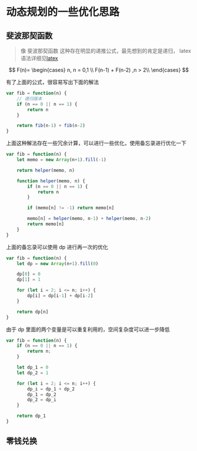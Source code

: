 # 动态规划的一些优化思路

## 斐波那契函数

> 像 斐波那契函数 这种存在明显的递推公式，最先想到的肯定是递归， latex 语法详细见[latex](https://zhuanlan.zhihu.com/p/59412540)

$$
F(n)=
\begin{cases}
n, n = 0,1   \\
F(n-1) + F(n-2) ,n > 2\\
\end{cases}
$$

有了上面的公式，很容易写出下面的解法

```js
var fib = function(n) {
    // 递归版本
    if (n == 0 || n == 1) {
        return n
    }

    return fib(n-1) + fib(n-2)
}
```

上面这种解法存在一些冗余计算，可以进行一些优化，使用备忘录进行优化一下

```js
var fib = function(n) {
    let memo = new Array(n+1).fill(-1)

    return helper(memo, n)

    function helper(memo, n) {
        if (n == 0 || n == 1) {
            return n
        }

        if (memo[n] != -1) return memo[n]

        memo[n] = helper(memo, n-1) + helper(memo, n-2)
        return memo[n]
    }
}

```

上面的备忘录可以使用 dp 进行再一次的优化

```js
var fib = function(n) {
    let dp = new Array(n+1).fill(0)

    dp[0] = 0
    dp[1] = 1

    for (let i = 2; i <= n; i++) {
        dp[i] = dp[i-1] + dp[i-2]
    }

    return dp[n]
}
```

由于 dp 里面的两个变量是可以重复利用的，空间复杂度可以进一步降低

```js
var fib = function(n) {
    if (n == 0 || n == 1) {
        return n;
    }

    let dp_1 = 0
    let dp_2 = 1

    for (let i = 2; i <= n; i++) {
        dp_i = dp_1 + dp_2
        dp_1 = dp_2
        dp_2 = dp_i
    }

    return dp_1
}
```

## 零钱兑换
